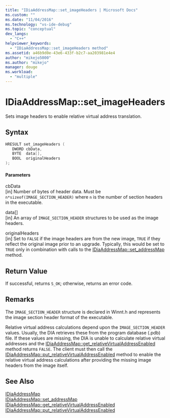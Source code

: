 ```yaml
---
title: "IDiaAddressMap::set_imageHeaders | Microsoft Docs"
ms.custom: ""
ms.date: "11/04/2016"
ms.technology: "vs-ide-debug"
ms.topic: "conceptual"
dev_langs: 
  - "C++"
helpviewer_keywords: 
  - "IDiaAddressMap::set_imageHeaders method"
ms.assetid: a46b9d0e-43e6-433f-b2c7-aa203981e4e4
author: "mikejo5000"
ms.author: "mikejo"
manager: douge
ms.workload: 
  - "multiple"
---
```

# IDiaAddressMap::set_imageHeaders
Sets image headers to enable relative virtual address translation.  
  
## Syntax  
  
```C++  
HRESULT set_imageHeaders (   
   DWORD cbData,  
   BYTE  data[],  
   BOOL  originalHeaders  
);  
```  
  
#### Parameters  
 cbData  
 [in] Number of bytes of header data. Must be `n*sizeof(IMAGE_SECTION_HEADER)` where `n` is the number of section headers in the executable.  
  
 data[]  
 [in] An array of  `IMAGE_SECTION_HEADER` structures to be used as the image headers.  
  
 originalHeaders  
 [in] Set to `FALSE` if the image headers are from the new image, `TRUE` if they reflect the original image prior to an upgrade. Typically, this would be set to `TRUE` only in combination with calls to the [IDiaAddressMap::set_addressMap](../../debugger/debug-interface-access/idiaaddressmap-set-addressmap.md) method.  
  
## Return Value  
 If successful, returns `S_OK`; otherwise, returns an error code.  
  
## Remarks  
 The `IMAGE_SECTION_HEADER` structure is declared in Winnt.h and represents the image section header format of the executable.  
  
 Relative virtual address calculations depend upon the `IMAGE_SECTION_HEADER` values. Usually, the DIA retrieves these from the program database (.pdb) file. If these values are missing, the DIA is unable to calculate relative virtual addresses and the [IDiaAddressMap::get_relativeVirtualAddressEnabled](../../debugger/debug-interface-access/idiaaddressmap-get-relativevirtualaddressenabled.md) method returns `FALSE`. The client must then call the [IDiaAddressMap::put_relativeVirtualAddressEnabled](../../debugger/debug-interface-access/idiaaddressmap-put-relativevirtualaddressenabled.md) method to enable the relative virtual address calculations after providing the missing image headers from the image itself.  
  
## See Also  
 [IDiaAddressMap](../../debugger/debug-interface-access/idiaaddressmap.md)   
 [IDiaAddressMap::set_addressMap](../../debugger/debug-interface-access/idiaaddressmap-set-addressmap.md)   
 [IDiaAddressMap::get_relativeVirtualAddressEnabled](../../debugger/debug-interface-access/idiaaddressmap-get-relativevirtualaddressenabled.md)   
 [IDiaAddressMap::put_relativeVirtualAddressEnabled](../../debugger/debug-interface-access/idiaaddressmap-put-relativevirtualaddressenabled.md)